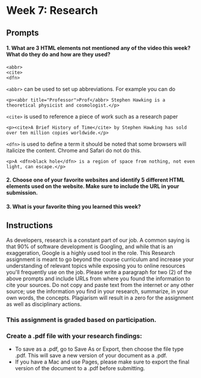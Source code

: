 # Week 7: Research

## Prompts

#### 1. What are 3 HTML elements not mentioned any of the video this week? What do they do and how are they used?

```
<abbr>
<cite>
<dfn>
```
`<abbr>` can be used to set up abbreviations. For example you can do
```
<p><abbr title="Professor">Prof</abbr> Stephen Hawking is a theoretical physicist and cosmologist.</p>
```

`<cite>` is used to reference a piece of work such as a research paper
```
<p><cite>A Brief History of Time</cite> by Stephen Hawking has sold over ten million copies worldwide.</p>
```

`<dfn>` is used to define a term it should be noted that some browsers will italicize the content. Chrome and Safari do not do this.
```
<p>A <dfn>black hole</dfn> is a region of space from nothing, not even light, can escape.</p>
```

#### 2. Choose one of your favorite websites and identify 5 different HTML elements used on the website. Make sure to include the URL in your submission.

#### 3. What is your favorite thing you learned this week?


## Instructions

As developers, research is a constant part of our job. A common saying is that 90% of software development is Googling, and while that is an exaggeration, Google is a highly used tool in the role. This Research assignment is meant to go beyond the course curriculum and increase your understanding of relevant topics while exposing you to online resources you'll frequently use on the job. Please write a paragraph for two (2) of the above prompts and include URLs from where you found the information to cite your sources. Do not copy and paste text from the internet or any other source; use the information you find in your research, summarize, in your own words, the concepts. Plagiarism will result in a zero for the assignment as well as disciplinary actions.

### This assignment is graded based on participation.

### Create a .pdf file with your research findings:
- To save as a .pdf, go to Save As or Export, then choose the file type .pdf. This will save a new version of your document as a .pdf.
- If you have a Mac and use Pages, please make sure to export the final version of the document to a .pdf before submitting.


